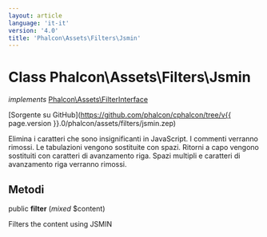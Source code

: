 ```yaml
---
layout: article
language: 'it-it'
version: '4.0'
title: 'Phalcon\Assets\Filters\Jsmin'
---
```

# Class **Phalcon\Assets\Filters\Jsmin**

*implements* [Phalcon\Assets\FilterInterface](Phalcon_Assets_FilterInterface)

[Sorgente su GitHub](https://github.com/phalcon/cphalcon/tree/v{{ page.version }}.0/phalcon/assets/filters/jsmin.zep)

Elimina i caratteri che sono insignificanti in JavaScript. I commenti verranno rimossi. Le tabulazioni vengono sostituite con spazi. Ritorni a capo vengono sostituiti con caratteri di avanzamento riga. Spazi multipli e caratteri di avanzamento riga verranno rimossi.

## Metodi

public **filter** (*mixed* $content)

Filters the content using JSMIN